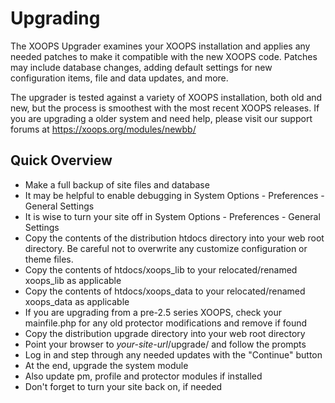 # Upgrading

The XOOPS Upgrader examines your XOOPS installation and applies any needed
patches to make it compatible with the new XOOPS code. Patches may include
database changes, adding default settings for new configuration items,
file and data updates, and more.

The upgrader is tested against a variety of XOOPS installation, both old
and new, but the process is smoothest with the most recent XOOPS releases.
If you are upgrading a older system and need help, please visit our support
forums at https://xoops.org/modules/newbb/

## Quick Overview

 - Make a full backup of site files and database
 - It may be helpful to enable debugging in System Options - Preferences - General Settings
 - It is wise to turn your site off in System Options - Preferences - General Settings
 - Copy the contents of the distribution htdocs directory into your web root directory. Be careful not to overwrite any customize configuration or theme files.
 - Copy the contents of htdocs/xoops_lib to your relocated/renamed xoops_lib as applicable
 - Copy the contents of htdocs/xoops_data to your relocated/renamed xoops_data as applicable
 - If you are upgrading from a pre-2.5 series XOOPS, check your mainfile.php for any old protector modifications and remove if found 
 - Copy the distribution upgrade directory into your web root directory
 - Point your browser to *your-site-url*/upgrade/ and follow the prompts
 - Log in and step through any needed updates with the "Continue" button
 - At the end, upgrade the system module
 - Also update pm, profile and protector modules if installed
 - Don't forget to turn your site back on, if needed
